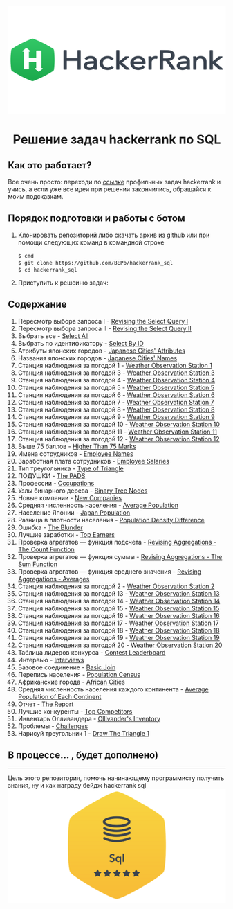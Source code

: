 <div align="center">


<img src="./art/hackerrank.png" alt="logo" width="600" height="250">

# Решение задач hackerrank по SQL

</div>

## Как это работает?

Все очень просто: переходи по [ссылке](https://www.hackerrank.com/domains/sql?filters%5Bstatus%5D%5B%5D=unsolved&badge_type=sql) 
профильных задач hackerrank и учись, а если уже все идеи при решении закончились, обращайся к моим подсказкам.

## Порядок подготовки и работы с ботом

1. Клонировать репозиторий либо скачать архив из github или при помощи следующих команд в командной строке
   ```commandline
   $ cmd
   $ git clone https://github.com/BEPb/hackerrank_sql
   $ cd hackerrank_sql
   ```

2. Приступить к решеиню задач:
## Содержание
  
1. Пересмотр выбора запроса I - [Revising the Select Query I](./tasks/1.md)
2. Пересмотр выбора запроса II - [Revising the Select Query II](./tasks/2.md)
3. Выбрать все - [Select All](./tasks/3.md)
4. Выбрать по идентификатору - [Select By ID](./tasks/4.md)
5. Атрибуты японских городов - [Japanese Cities' Attributes](./tasks/5.md)
6. Названия японских городов - [Japanese Cities' Names](./tasks/6.md)
7. Станция наблюдения за погодой 1 - [Weather Observation Station 1](./tasks/7.md)
8. Станция наблюдения за погодой 3 - [Weather Observation Station 3](./tasks/8.md)
9. Станция наблюдения за погодой 4 - [Weather Observation Station 4](./tasks/9.md)
10. Станция наблюдения за погодой 5 - [Weather Observation Station 5](./tasks/10.md)
11. Станция наблюдения за погодой 6 - [Weather Observation Station 6](./tasks/11.md)
12. Станция наблюдения за погодой 7 - [Weather Observation Station 7](./tasks/12.md)
13. Станция наблюдения за погодой 8 - [Weather Observation Station 8](./tasks/13.md)
14. Станция наблюдения за погодой 9 - [Weather Observation Station 9](./tasks/14.md)
15. Станция наблюдения за погодой 10 - [Weather Observation Station 10](./tasks/15.md)
16. Станция наблюдения за погодой 11 - [Weather Observation Station 11](./tasks/16.md)
17. Станция наблюдения за погодой 12 - [Weather Observation Station 12](./tasks/17.md)
18. Выше 75 баллов - [Higher Than 75 Marks](./tasks/18.md)
19. Имена сотрудников - [Employee Names](./tasks/19.md)
20. Заработная плата сотрудников - [Employee Salaries](./tasks/20.md)
21. Тип треугольника - [Type of Triangle](./tasks/21.md)
22. ПОДУШКИ - [The PADS](./tasks/22.md)
23. Профессии - [Occupations](./tasks/23.md)
24. Узлы бинарного дерева - [Binary Tree Nodes](./tasks/24.md)
25. Новые компании - [New Companies](./tasks/25.md)
26. Средняя численность населения - [Average Population](./tasks/26.md)
27. Население Японии - [Japan Population](./tasks/27.md)
28. Разница в плотности населения - [Population Density Difference](./tasks/28.md)
29. Ошибка - [The Blunder](./tasks/29.md)
30. Лучшие заработки - [Top Earners](./tasks/30.md)
31. Проверка агрегатов — функция подсчета - [Revising Aggregations - The Count Function](./tasks/31.md)
32. Проверка агрегатов — функция суммы - [Revising Aggregations - The Sum Function](./tasks/32.md)
33. Проверка агрегатов — функция среднего значения - [Revising Aggregations - Averages](./tasks/33.md)
34. Станция наблюдения за погодой 2 - [Weather Observation Station 2](./tasks/34.md)
35. Станция наблюдения за погодой 13 - [Weather Observation Station 13](./tasks/35.md)
36. Станция наблюдения за погодой 14 - [Weather Observation Station 14](./tasks/36.md)
37. Станция наблюдения за погодой 15 - [Weather Observation Station 15](./tasks/37.md)
38. Станция наблюдения за погодой 16 - [Weather Observation Station 16](./tasks/38.md)
39. Станция наблюдения за погодой 17 - [Weather Observation Station 17](./tasks/39.md)
40. Станция наблюдения за погодой 18 - [Weather Observation Station 18](./tasks/40.md)
41. Станция наблюдения за погодой 19 - [Weather Observation Station 19](./tasks/41.md)
42. Станция наблюдения за погодой 20 - [Weather Observation Station 20](./tasks/42.md)
43. Таблица лидеров конкурса - [Contest Leaderboard](./tasks/43.md)
44. Интервью - [Interviews](./tasks/44.md)
45. Базовое соединение - [Basic Join](./tasks/45.md)
46. Перепись населения - [Population Census](./tasks/46.md)
47. Африканские города - [African Cities](./tasks/47.md)
48. Средняя численность населения каждого континента - [Average Population of Each Continent](./tasks/48.md)
49. Отчет - [The Report](./tasks/49.md)
50. Лучшие конкуренты - [Top Competitors](./tasks/50.md)
51. Инвентарь Олливандера - [Ollivander's Inventory](./tasks/51.md)
52. Проблемы - [Challenges](./tasks/52.md)
53. Нарисуй треугольник 1 - [Draw The Triangle 1](./tasks/53.md)


## В процессе...  , будет дополнено)

  
---






Цель этого репозитория, помочь начинающему программисту получить знания, ну и как награду бейдж hackerrank sql
<img src="./art/sql.png" alt="sertificate" >
